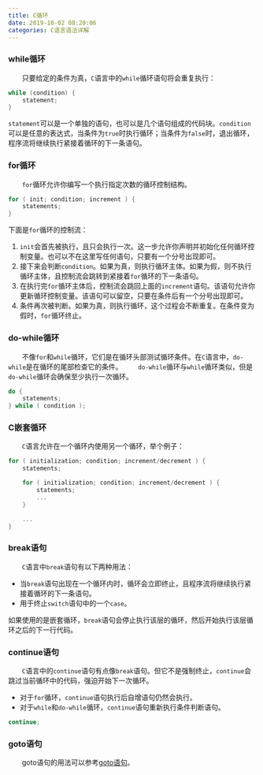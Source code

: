 ```yaml
---
title: C循环
date: 2019-10-02 08:20:06
categories: C语言语法详解
---
```

### while循环

&emsp;&emsp;只要给定的条件为真，`C`语言中的`while`循环语句将会重复执行：

``` cpp
while (condition) {
    statement;
}
```

`statement`可以是一个单独的语句，也可以是几个语句组成的代码块。`condition`可以是任意的表达式，当条件为`true`时执行循环；当条件为`false`时，退出循环，程序流将继续执行紧接着循环的下一条语句。

### for循环

&emsp;&emsp;`for`循环允许你编写一个执行指定次数的循环控制结构。

``` cpp
for ( init; condition; increment ) {
    statements;
}
```

下面是`for`循环的控制流：

1. `init`会首先被执行，且只会执行一次。这一步允许你声明并初始化任何循环控制变量。也可以不在这里写任何语句，只要有一个分号出现即可。
2. 接下来会判断`condition`。如果为真，则执行循环主体。如果为假，则不执行循环主体，且控制流会跳转到紧接着`for`循环的下一条语句。
3. 在执行完`for`循环主体后，控制流会跳回上面的`increment`语句。该语句允许你更新循环控制变量。该语句可以留空，只要在条件后有一个分号出现即可。
4. 条件再次被判断。如果为真，则执行循环，这个过程会不断重复。在条件变为假时，`for`循环终止。

### do-while循环

&emsp;&emsp;不像`for`和`while`循环，它们是在循环头部测试循环条件。在`C`语言中，`do-while`是在循环的尾部检查它的条件。
&emsp;&emsp;`do-while`循环与`while`循环类似，但是`do-while`循环会确保至少执行一次循环。

``` cpp
do {
    statements;
} while ( condition );
```

### C嵌套循环

&emsp;&emsp;`C`语言允许在一个循环内使用另一个循环，举个例子：

``` cpp
for ( initialization; condition; increment/decrement ) {
    statements;

    for ( initialization; condition; increment/decrement ) {
        statements;
        ...
    }

    ...
}
```

### break语句

&emsp;&emsp;`C`语言中`break`语句有以下两种用法：

- 当`break`语句出现在一个循环内时，循环会立即终止，且程序流将继续执行紧接着循环的下一条语句。
- 用于终止`switch`语句中的一个`case`。

如果使用的是嵌套循环，`break`语句会停止执行该层的循环，然后开始执行该层循环之后的下一行代码。

### continue语句

&emsp;&emsp;`C`语言中的`continue`语句有点像`break`语句。但它不是强制终止，`continue`会跳过当前循环中的代码，强迫开始下一次循环。

- 对于`for`循环，`continue`语句执行后自增语句仍然会执行。
- 对于`while`和`do-while`循环，`continue`语句重新执行条件判断语句。

``` cpp
continue;
```

### goto语句

&emsp;&emsp;goto语句的用法可以参考[goto语句]。

[goto语句]: https://fukangwei.github.io/C语言语法详解/goto语句